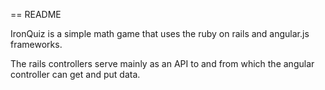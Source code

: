 == README

IronQuiz is a simple math game that uses the ruby on rails and angular.js frameworks.

The rails controllers serve mainly as an API to and from which the angular controller can get and put data.
